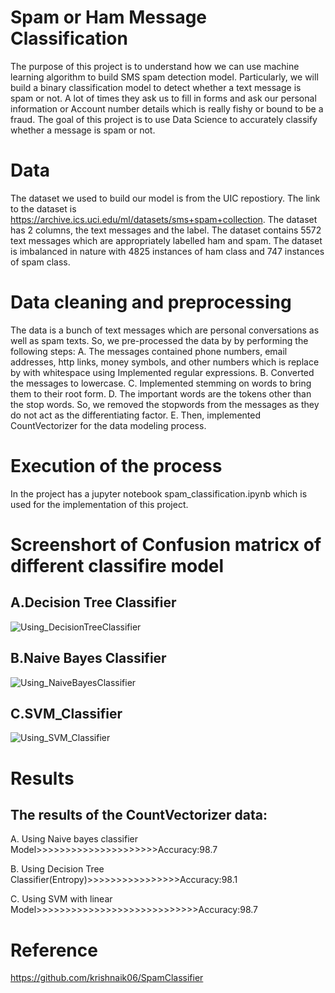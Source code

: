 # Spam or Ham Message Classification
The purpose of this project is to understand how we can use machine learning algorithm to build SMS spam detection model. Particularly, we will build a binary classification model to detect whether a text message is spam or not. A lot of times they ask us to fill in forms and ask our personal information or Account number details which is really fishy or bound to be a fraud. The goal of this project is to use Data Science to accurately classify whether a message is spam or not.
# Data
The dataset we used to build our model is from the UIC repostiory. The link to the dataset is https://archive.ics.uci.edu/ml/datasets/sms+spam+collection. The dataset has 2 columns, the text messages and the label. The dataset contains 5572 text messages which are appropriately labelled ham and spam. The dataset is imbalanced in nature with 4825 instances of ham class and 747 instances of spam class.
# Data cleaning and preprocessing
The data is a bunch of text messages which are personal conversations as well as spam texts. So, we pre-processed the data by by performing the following steps:
A. The messages contained phone numbers, email addresses, http links, money symbols, and other numbers which is replace by with whitespace using Implemented regular expressions.
B. Converted the messages to lowercase.
C. Implemented stemming on words to bring them to their root form.
D. The important words are the tokens other than the stop words. So, we removed the stopwords from the messages as they do not act as the differentiating factor.
E. Then, implemented CountVectorizer for the data modeling process.
# Execution of the process
In the project has a jupyter notebook spam_classification.ipynb which is used for the implementation of this project.
# Screenshort of Confusion matricx of different classifire model
## A.Decision Tree Classifier
![Using_DecisionTreeClassifier](https://user-images.githubusercontent.com/59818604/132064774-63e05355-9bc8-4edc-9a83-fd93254ac768.png)
## B.Naive Bayes Classifier
![Using_NaiveBayesClassifier](https://user-images.githubusercontent.com/59818604/132064780-0149a202-a27e-46bb-9364-d8a7ec1733ed.png)
## C.SVM_Classifier
![Using_SVM_Classifier](https://user-images.githubusercontent.com/59818604/132064786-1d24b0eb-5c3a-43d0-8dd2-7e307723f2b2.png)

# Results
## The results of the CountVectorizer data:

A. Using Naive bayes classifier Model>>>>>>>>>>>>>>>>>>>>>Accuracy:98.7

B. Using Decision Tree Classifier(Entropy)>>>>>>>>>>>>>>>>Accuracy:98.1

C. Using SVM with linear Model>>>>>>>>>>>>>>>>>>>>>>>>>>>>Accuracy:98.7
# Reference
https://github.com/krishnaik06/SpamClassifier
